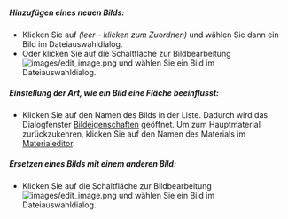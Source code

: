 ##### Hinzufügen eines neuen Bilds:
 * Klicken Sie auf *(leer - klicken zum Zuordnen)* und wählen Sie dann ein Bild im Dateiauswahldialog.
 * Oder klicken Sie auf die Schaltfläche zur Bildbearbeitung ![images/edit_image.png](images/edit_image.png) und wählen Sie ein Bild im Dateiauswahldialog.

##### Einstellung der Art, wie ein Bild eine Fläche beeinflusst:
 * Klicken Sie auf den Namen des Bilds in der Liste. Dadurch wird das Dialogfenster [Bildeigenschaften](material-image-properties.html) geöffnet.  Um zum Hauptmaterial zurückzukehren, klicken Sie auf den Namen des Materials im [Materialeditor](material-editor.html#settings).

##### Ersetzen eines Bilds mit einem anderen Bild:
  * Klicken Sie auf die Schaltfläche zur Bildbearbeitung ![images/edit_image.png](images/edit_image.png) und wählen Sie ein Bild im Dateiauswahldialog.
  